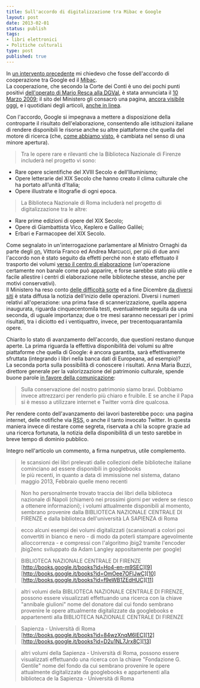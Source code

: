```yaml
--- 
title: Sull'accordo di digitalizzazione tra Mibac e Google
layout: post
date: 2013-02-01
status: publish
tags: 
- libri elettronici
- Politiche culturali
type: post
published: true
---
```


In [un intervento precedente][1] mi chiedevo che fosse dell'accordo di cooperazione tra <span lang="en">Google</span> ed il <abbr title="Ministero per i Beni e le Attività Culturali" lang="it">Mibac</abbr>.<br>
La cooperazione, che secondo la Corte dei Conti è uno dei pochi punti positivi [dell'operato di Mario Resca alla <abbr title="Direzione Generale Valorizzazione" lang="it">DGVal</abbr>][2], è stata annunciata il [10 Marzo 2009][3]; il sito del Ministero gli consacrò una pagina, [ancora visibile oggi][4], e i quotidiani degli articoli, [anche in linea][8].

Con l'accordo, <span lang="en">Google</span> si impegnava a mettere a disposizione della controparte il risultato dell'elaborazione, consentendo alle istituzioni italiane di rendere disponibili le risorse anche su altre piattaforme che quella del motore di ricerca (che, [come abbiamo visto][1], è cambiata nel senso di una minore apertura).

>Tra le opere rare e rilevanti che la Biblioteca Nazionale di Firenze includerà nel progetto vi sono:<br>
* Rare opere scientifiche del XVIII Secolo e dell’Illuminismo;
* Opere letterarie del XIX Secolo che hanno creato il clima culturale che ha portato all’unità d’Italia;
* Opere illustrate e litografie di ogni epoca.

>La Biblioteca Nazionale di Roma includerà nel progetto di digitalizzazione tra le altre:<br>
* Rare prime edizioni di opere del XIX Secolo;
* Opere di Giambattista Vico, Keplero e Galileo Galilei;
* Erbari e Farmacopee del XIX Secolo.

Come segnalato in un'interrogazione parlamentare al Ministro Ornaghi da parte degli <abbr title="onorevoli" lang="it">on.</abbr> Vittoria Franco ed Andrea Marcucci, per più di due anni l'accordo non è stato seguito da effetti perché non è stato effettuato il trasporto dei volumi [verso il centro di elaborazione][5] (un'operazione certamente non banale come può apparire, e forse sarebbe stato più utile e facile allestire i centri di elaborazione nelle biblioteche stesse, anche per motivi conservativi).<br>
Il Ministero ha reso conto [delle difficoltà sorte][6] ed a fine Dicembre  [da diversi siti][7] è stata diffusa la notizia dell'inizio delle operazioni. Diversi i numeri relativi all'operazione: una prima fase di scannerizzazione, quella appena inaugurata, riguarda cinquecentomila testi, eventualmente seguita da una seconda, di uguale importanza; due o tre mesi saranno necessari per i primi risultati, tra i diciotto ed i ventiquattro, invece, per trecentoquarantamila opere.

Chiarito lo stato di avanzamento dell'accordo, due questioni restano dunque aperte. La prima riguarda la effettiva disponibilità dei volumi su altre piattaforme che quella di <span lang="en">Google</span>: è ancora garantita, sarà effettivamente sfruttata (integrando i libri nella banca dati di Europeana, ad esempio)?<br>
La seconda porta sulla possibilità di conoscere i risultati. Anna Maria Buzzi, direttore generale per la valorizzazione del patrimonio culturale, spende buone parole [in favore della comunicazione][7]:

>Sulla conservazione del nostro patrimonio siamo bravi. Dobbiamo invece attrezzarci per renderlo più chiaro e fruibile. E se anche il Papa si è messo a utilizzare internet e <span lang="en">Twitter</span> vorrà dire qualcosa.

Per rendere conto dell'avanzamento dei lavori basterebbe poco: una pagina internet, delle notifiche via <abbr title="Really Simple Syndication" lang="en">RSS</abbr>, o anche il tanto invocato <span lang="en">Twitter</span>. In questa maniera invece di restare come segreta, riservata a chi la scopre grazie ad una ricerca fortunata, la notizia della disponibilità di un testo sarebbe in breve tempo di dominio pubblico.


Integro nell'articolo un commento, a firma nunpetrus, utile complemento.

>le scansioni dei libri prelevati dalle collezioni delle biblioteche italiane cominciano ad essere disponibili in <span lang="en">googlebooks</span><br>
le più recenti, in quanto a data di immissione nel sistema, datano maggio 2013, Febbraio quelle meno recenti

>Non ho personalmente trovato traccia dei libri della biblioteca nazionale di Napoli (chiamerò nei prossimi giorni per vedere se riesco a ottenere informazioni); i volumi attualmente disponibili al momento, sembrano provenire dalla BIBLIOTECA NAZIONALE CENTRALE DI FIRENZE e dalla biblioteca dell'università LA SAPIENZA di Roma 

>ecco alcuni esempi dei volumi digitalizzati (scansionati a colori poi convertiti in bianco e nero - di modo da poterli stampare agevolmente alloccorrenza - e compressi con l'algoritmo jbig2 tramite l'encoder jbig2enc sviluppato da Adam Langley appositamente per google) 

>BIBLIOTECA NAZIONALE CENTRALE DI FIRENZE<br>
[http://books.google.it/books?id=Ho4-en-m9SEC][9]<br>
[http://books.google.it/books?id=OmOee7OFlJwC][10]<br>
[http://books.google.it/books?id=f9eWB1ZEdHUC][11]<br>

>altri volumi della BIBLIOTECA NAZIONALE CENTRALE DI FIRENZE, possono essere visualizzati effettuando una ricerca con la chiave "annibale giulioni" nome del donatore dal cui fondo sembrano provenire le opere attualmente digitalizzate da googlebooks e appartenenti alla BIBLIOTECA NAZIONALE CENTRALE DI FIRENZE 

>Sapienza - Università di Roma<br>
[http://books.google.it/books?id=84wzXnqM6lEC][12]<br>
[http://books.google.it/books?id=D2u1NL7Jrx8C][13]<br>

>altri volumi della Sapienza - Università di Roma, possono essere visualizzati effettuando una ricerca con la chiave "Fondazione G. Gentile" nome del fondo da cui sembrano provenire le opere attualmente digitalizzate da googlebooks e appartenenti alla biblioteca de la Sapienza - Università di Roma


[1]: /2013/01/15/scaricare-un-libro-da-google-books.html
[2]: http://espresso.repubblica.it/dettaglio/cultura-il-flop-del-supermanager/2197582//0 "Resoconto del duro parere della Corte dei Conti sull'operato di Mario Resca"
[3]: https://sites.google.com/a/pressatgoogle.com/italianlibraries/ "La data dell'annuncio"
[4]: http://www.beniculturali.it/mibac/export/MiBAC/sito-MiBAC/Contenuti/Ministero/Accordi/Altri/visualizza_asset.html_1672918906.html "Sul sito del ministero dei beni culturali"
[5]: http://www.techeconomy.it/2012/09/05/pd-mai-partito-laccordo-tra-mibac-e-google-sulle-biblioteche/ "Una notizia che rende conto dell'interrogazione"
[6]: http://www.italiaoggi.it/news/dettaglio_news.asp?id=201209051746167365&chkAgenzie=ITALIAOGGI "Riassunto su Italia Oggi"
[7]: http://web20.excite.it/accordo-google-mibac-i-classici-della-letteratura-italiana-sul-web-N132938.html "Ad esempio su Excite.it"
[8]: http://www.repubblica.it/tecnologia/2010/03/10/news/google_books_accordo_ministero-2583000/ "Un articolo su Repubblica.it" 
[9]: http://books.google.it/books?id=Ho4-en-m9SEC ""
[10]: http://books.google.it/books?id=OmOee7OFlJwC ""
[11]: http://books.google.it/books?id=f9eWB1ZEdHUC ""
[12]: http://books.google.it/books?id=84wzXnqM6lEC ""
[13]: http://books.google.it/books?id=D2u1NL7Jrx8C ""